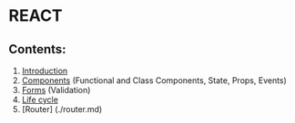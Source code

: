 # REACT

## Contents:
1. [Introduction](./introduction.md)
2. [Components](./state_props_data.md) (Functional and Class Components, State, Props, Events)
3. [Forms](./forms.md) (Validation)
4. [Life cycle](./life_cycle.md)
5. [Router] (./router.md)